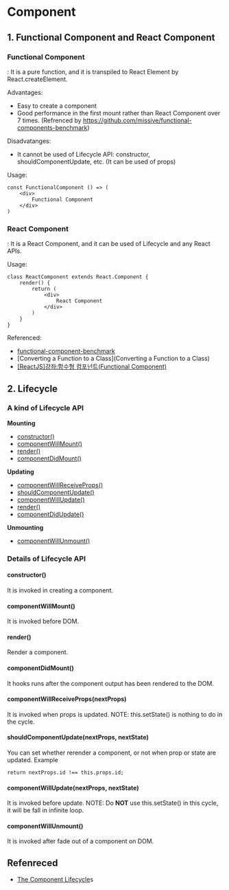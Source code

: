 # Component

## 1. Functional Component and React Component
### Functional Component
: It is a pure function, and it is transpiled to React Element by React.createElement.

Advantages:
- Easy to create a component
- Good performance in the first mount rather than React Component over 7 times.
(Refrenced by https://github.com/missive/functional-components-benchmark)

Disadvatanges:
- It cannot be used of Lifecycle API: constructor, shouldComponentUpdate, etc. (It can be used of props)

Usage:
```
const FunctionalComponent () => (
    <div>
        Functional Component
    </div>
)
```

### React Component
: It is a React Component, and it can be used of Lifecycle and any React APIs.

Usage:
```
class ReactComponent extends React.Component {
    render() {
        return (
            <div>
                React Component
            </div>
        )
    }
}
```

Referenced:
- [functional-component-benchmark](https://github.com/missive/functional-components-benchmark)
- [Converting a Function to a Class](Converting a Function to a Class)
- [[ReactJS]강좌:함수형 컴포넌트(Functional Component)](https://velopert.com/2994)


## 2. Lifecycle
### A kind of Lifecycle API
__Mounting__
- [constructor()](#constructor())
- [componentWillMount()](#componentWillMount())
- [render()](#render())
- [componentDidMount()](#componentDidMount())

__Updating__
- [componentWillReceiveProps()](#componentWillReceiveProps())
- [shouldComponentUpdate()](#shouldComponentUpdate())
- [componentWillUpdate()](#componentWillUpdate())
- [render()](#render())
- [componentDidUpdate()](#componentDidUpdate())

__Unmounting__
- [componentWillUnmount()](#componentWillUnmount())

### Details of Lifecycle API
#### constructor()
It is invoked in creating a component.

#### componentWillMount()
It is invoked before DOM.

#### render()
Render a component.

#### componentDidMount()
It hooks runs after the component output has been rendered to the DOM.

#### componentWillReceiveProps(nextProps)
It is invoked when props is updated.
NOTE: this.setState() is nothing to do in the cycle.

#### shouldComponentUpdate(nextProps, nextState)
You can set whether rerender a component, or not when prop or state are updated.
Example
```
return nextProps.id !== this.props.id;
```
#### componentWillUpdate(nextProps, nextState)
It is invoked before update.
NOTE: Do __NOT__ use this.setState() in this cycle, it will be fall in infinite loop.

#### componentWillUnmount()
It is invoked after fade out of a component on DOM.


## Refenreced
- [The Component Lifecycle](https://facebook.github.io/react/docs/react-component.html#the-component-lifecycle)s